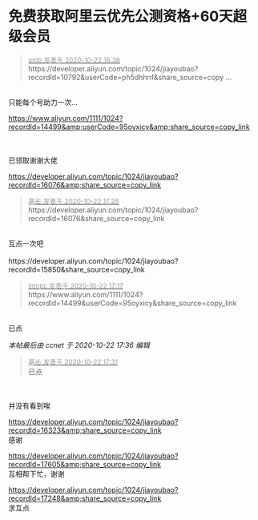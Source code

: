 # 免费获取阿里云优先公测资格+60天超级会员


<div class="quote"><blockquote><font size="2"><a href="https://www.hostloc.com/forum.php?mod=redirect&amp;goto=findpost&amp;pid=9336575&amp;ptid=757202" target="_blank"><font color="#999999">umb 发表于 2020-10-22 16:36</font></a></font><br />
https://developer.aliyun.com/topic/1024/jiayoubao?recordId=10792&amp;userCode=ph5dhhnf&amp;share_source=copy ...</blockquote></div><br />
只能每个号助力一次...

https://www.aliyun.com/1111/1024?recordId=14499&amp;userCode=95oyxicy&amp;share_source=copy_link<br />
<br />
<br />
<img src="static/image/smiley/default/lol.gif" smilieid="12" border="0" alt="" />

已领取<img src="static/image/smiley/default/lol.gif" smilieid="12" border="0" alt="" />谢谢大佬

https://developer.aliyun.com/topic/1024/jiayoubao?recordId=16076&amp;share_source=copy_link<img id="aimg_o8udN" onclick="zoom(this, this.src, 0, 0, 0)" class="zoom" src="https://cdn.jsdelivr.net/gh/hishis/forum-master/public/images/patch.gif" onmouseover="img_onmouseoverfunc(this)" onload="thumbImg(this)" border="0" alt="" />

<div class="quote"><blockquote><font size="2"><a href="https://www.hostloc.com/forum.php?mod=redirect&amp;goto=findpost&amp;pid=9336930&amp;ptid=757202" target="_blank"><font color="#999999">基长 发表于 2020-10-22 17:28</font></a></font><br />
https://developer.aliyun.com/topic/1024/jiayoubao?recordId=16076&amp;share_source=copy_link</blockquote></div><br />
互点一次吧<br />
<br />
https://developer.aliyun.com/topic/1024/jiayoubao?recordId=15850&amp;share_source=copy_link

<div class="quote"><blockquote><font size="2"><a href="https://www.hostloc.com/forum.php?mod=redirect&amp;goto=findpost&amp;pid=9336825&amp;ptid=757202" target="_blank"><font color="#999999">imnpc 发表于 2020-10-22 17:17</font></a></font><br />
https://www.aliyun.com/1111/1024?recordId=14499&amp;userCode=95oyxicy&amp;share_source=copy_link</blockquote></div><br />
已点<img id="aimg_Vo3PS" onclick="zoom(this, this.src, 0, 0, 0)" class="zoom" src="https://cdn.jsdelivr.net/gh/hishis/forum-master/public/images/patch.gif" onmouseover="img_onmouseoverfunc(this)" onload="thumbImg(this)" border="0" alt="" />

<i class="pstatus"> 本帖最后由 ccnet 于 2020-10-22 17:36 编辑 </i><br />
<div class="quote"><blockquote><font size="2"><a href="https://www.hostloc.com/forum.php?mod=redirect&amp;goto=findpost&amp;pid=9336954&amp;ptid=757202" target="_blank"><font color="#999999">基长 发表于 2020-10-22 17:31</font></a></font><br />
已点</blockquote></div><br />
<br />
并没有看到唉

https://developer.aliyun.com/topic/1024/jiayoubao?recordId=16323&amp;share_source=copy_link<br />
感谢

https://developer.aliyun.com/topic/1024/jiayoubao?recordId=17605&amp;share_source=copy_link<br />
互相帮下忙，谢谢

https://developer.aliyun.com/topic/1024/jiayoubao?recordId=17248&amp;share_source=copy_link<br />
求互点
